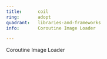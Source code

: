 ```yaml
---
title:      coil
ring:       adopt
quadrant:   libraries-and-frameworks
info:       Coroutine Image Loader

---
```


Coroutine Image Loader
